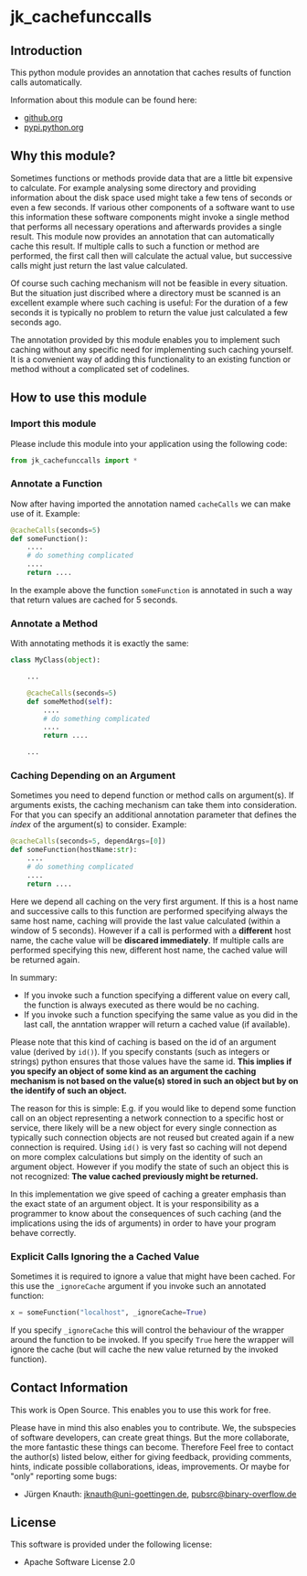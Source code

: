 ﻿jk_cachefunccalls
==========

Introduction
------------

This python module provides an annotation that caches results of function calls automatically.

Information about this module can be found here:

* [github.org](https://github.com/jkpubsrc/python-module-jk_cachefunccalls)
* [pypi.python.org](https://pypi.python.org/pypi/jk_cachefunccalls)

Why this module?
----------------

Sometimes functions or methods provide data that are a little bit expensive to calculate. For example analysing some directory and providing information about the disk space used might take a few tens of seconds or even a few seconds. If various other components of a software want to use this information these software components might invoke a single method that performs all necessary operations and afterwards provides a single result. This module now provides an annotation that can automatically cache this result. If multiple calls to such a function or method are performed, the first call then will calculate the actual value, but successive calls might just return the last value calculated.

Of course such caching mechanism will not be feasible in every situation. But the situation just discribed where a directory must be scanned is an excellent example where such caching is useful: For the duration of a few seconds it is typically no problem to return the value just calculated a few seconds ago.

The annotation provided by this module enables you to implement such caching without any specific need for implementing such caching yourself. It is a convenient way of adding this functionality to an existing function or method without a complicated set of codelines.

How to use this module
----------------------

### Import this module

Please include this module into your application using the following code:

```python
from jk_cachefunccalls import *
```

### Annotate a Function

Now after having imported the annotation named `cacheCalls` we can make use of it. Example:

```python
@cacheCalls(seconds=5)
def someFunction():
	....
	# do something complicated
	....
	return ....
```

In the example above the function `someFunction` is annotated in such a way that return values are cached for 5 seconds.

### Annotate a Method

With annotating methods it is exactly the same:

```python
class MyClass(object):

	...

	@cacheCalls(seconds=5)
	def someMethod(self):
		....
		# do something complicated
		....
		return ....

	...
```

### Caching Depending on an Argument

Sometimes you need to depend function or method calls on argument(s). If arguments exists, the caching mechanism can take them into consideration. For that you can specify an additional annotation parameter that defines the *index* of the argument(s) to consider. Example:

```python
@cacheCalls(seconds=5, dependArgs=[0])
def someFunction(hostName:str):
	....
	# do something complicated
	....
	return ....
```

Here we depend all caching on the very first argument. If this is a host name and successive calls to this function are performed specifying always the same host name, caching will provide the last value calculated (within a window of 5 seconds). However if a call is performed with a **different** host name, the cache value will be **discared immediately**. If multiple calls are performed specifying this new, different host name, the cached value will be returned again.

In summary:
* If you invoke such a function specifying a different value on every call, the function is always executed as there would be no caching.
* If you invoke such a function specifying the same value as you did in the last call, the anntation wrapper will return a cached value (if available).

Please note that this kind of caching is based on the id of an argument value (derived by `id()`). If you specify constants (such as integers or strings) python ensures that those values have the same id. **This implies if you specify an object of some kind as an argument the caching mechanism is not based on the value(s) stored in such an object but by on the identify of such an object.**

The reason for this is simple: E.g. if you would like to depend some function call on an object representing a network connection to a specific host or service, there likely will be a new object for every single connection as typically such connection objects are not reused but created again if a new connection is required. Using `id()` is very fast so caching will not depend on more complex calculations but simply on the identity of such an argument object. However if you modify the state of such an object this is not recognized: **The value cached previously might be returned.**

In this implementation we give speed of caching a greater emphasis than the exact state of an argument object. It is your responsibility as a programmer to know about the consequences of such caching (and the implications using the ids of arguments) in order to have your program behave correctly.

### Explicit Calls Ignoring the a Cached Value

Sometimes it is required to ignore a value that might have been cached. For this use the `_ignoreCache` argument if you invoke such an annotated function:

```python
x = someFunction("localhost", _ignoreCache=True)
```

If you specify `_ignoreCache` this will control the behaviour of the wrapper around the function to be invoked. If you specify `True` here the wrapper will ignore the cache (but will cache the new value returned by the invoked function).


Contact Information
-------------------

This work is Open Source. This enables you to use this work for free.

Please have in mind this also enables you to contribute. We, the subspecies of software developers, can create great things. But the more collaborate, the more fantastic these things can become. Therefore Feel free to contact the author(s) listed below, either for giving feedback, providing comments, hints, indicate possible collaborations, ideas, improvements. Or maybe for "only" reporting some bugs:

* Jürgen Knauth: jknauth@uni-goettingen.de, pubsrc@binary-overflow.de

License
-------

This software is provided under the following license:

* Apache Software License 2.0



